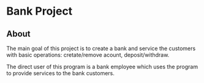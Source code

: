 # Bank Project

## About

The main goal of this project is to create a bank and service the customers with basic operations: cretate/remove acount, deposit/withdraw.

The direct user of this program is a bank employee which uses the program to provide services to the bank customers.
